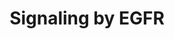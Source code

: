 ---
annotations:
- type: Pathway Ontology
  value: epidermal growth factor/neuregulin signaling pathway
authors:
- MaintBot
- Khanspers
- ReactomeTeam
- Anwesha
description: The epidermal growth factor receptor (EGFR) is one member of the ERBB
  family of transmembrane glycoprotein tyrosine receptor kinases (RTK). Binding of
  EGFR to its ligands induces conformational change that unmasks the dimerization
  interface in the extracellular domain of EGFR, leading to receptor homo- or heterodimerization
  at the cell surface. Dimerization of the extracellular regions of EGFR triggers
  additional conformational change of the cytoplasmic EGFR regions, enabling the kinase
  domains of two EGFR molecules to achieve the catalytically active conformation.
  Ligand activated EGFR dimers trans-autophosphorylate on tyrosine residues in the
  cytoplasmic tail of the receptor. Phosphorylated tyrosines serve as binding sites
  for the recruitment of signal transducers and activators of intracellular substrates,
  which then stimulate intracellular signal transduction cascades that are involved
  in regulating cellular proliferation, differentiation, and survival. Recruitment
  of complexes containing GRB2 and SOS1 to phosphorylated EGFR dimers either directly,
  through phosphotyrosine residues that serve as GRB2 docking sites, or indirectly,
  through SHC1 recruitment, promotes GDP to GTP exchange on RAS, resulting in the
  activation of RAF/MAP kinase cascade. Binding of complexes of GRB2 and GAB1 to phosphorylated
  EGFR dimers leads to formation of the active PI3K complex, conversion of PIP2 into
  PIP3, and activation of AKT signaling. Phospholipase C-gamma1 (PLCG1) can also be
  recruited directly, through EGFR phosphotyrosine residues that serve as PLCG1 docking
  sites, which leads to PLCG1 phosphorylation by EGFR and activation of DAG and IP3
  signaling. EGFR signaling is downregulated by the action of ubiquitin ligase CBL.
  CBL binds directly to the phosphorylated EGFR dimer through the phosphotyrosine
  Y1045 in the C-tail of EGFR, and after CBL is phosphorylated by EGFR, it becomes
  active and ubiquitinates phosphorylated EGFR dimers, targeting them for degradation.
  For a recent review of EGFR signaling, please refer to Avraham and Yarden, 2011.   View
  original pathway at:[http://www.reactome.org/PathwayBrowser/#DIAGRAM=177929 Reactome].
last-edited: 2018-11-01
organisms:
- Homo sapiens
redirect_from:
- /index.php/Pathway:WP1910
- /instance/WP1910
schema-jsonld:
- '@context': https://schema.org/
  '@id': https://wikipathways.github.io/pathways/WP1910.html
  '@type': Dataset
  creator:
    '@type': Organization
    name: WikiPathways
  description: The epidermal growth factor receptor (EGFR) is one member of the ERBB
    family of transmembrane glycoprotein tyrosine receptor kinases (RTK). Binding
    of EGFR to its ligands induces conformational change that unmasks the dimerization
    interface in the extracellular domain of EGFR, leading to receptor homo- or heterodimerization
    at the cell surface. Dimerization of the extracellular regions of EGFR triggers
    additional conformational change of the cytoplasmic EGFR regions, enabling the
    kinase domains of two EGFR molecules to achieve the catalytically active conformation.
    Ligand activated EGFR dimers trans-autophosphorylate on tyrosine residues in the
    cytoplasmic tail of the receptor. Phosphorylated tyrosines serve as binding sites
    for the recruitment of signal transducers and activators of intracellular substrates,
    which then stimulate intracellular signal transduction cascades that are involved
    in regulating cellular proliferation, differentiation, and survival. Recruitment
    of complexes containing GRB2 and SOS1 to phosphorylated EGFR dimers either directly,
    through phosphotyrosine residues that serve as GRB2 docking sites, or indirectly,
    through SHC1 recruitment, promotes GDP to GTP exchange on RAS, resulting in the
    activation of RAF/MAP kinase cascade. Binding of complexes of GRB2 and GAB1 to
    phosphorylated EGFR dimers leads to formation of the active PI3K complex, conversion
    of PIP2 into PIP3, and activation of AKT signaling. Phospholipase C-gamma1 (PLCG1)
    can also be recruited directly, through EGFR phosphotyrosine residues that serve
    as PLCG1 docking sites, which leads to PLCG1 phosphorylation by EGFR and activation
    of DAG and IP3 signaling. EGFR signaling is downregulated by the action of ubiquitin
    ligase CBL. CBL binds directly to the phosphorylated EGFR dimer through the phosphotyrosine
    Y1045 in the C-tail of EGFR, and after CBL is phosphorylated by EGFR, it becomes
    active and ubiquitinates phosphorylated EGFR dimers, targeting them for degradation.
    For a recent review of EGFR signaling, please refer to Avraham and Yarden, 2011.   View
    original pathway at:[http://www.reactome.org/PathwayBrowser/#DIAGRAM=177929 Reactome].
  keywords:
  - EGF:p-6Y-EGFR:CBL:Beta-Pix:CDC42:GTP:CIN85
  - 'UBB(1-76) '
  - EGFRvIII
  - 'EPS15L1 '
  - mutant:HSP90:CDC37
  - PIP3 activates AKT
  - EGF:p-6Y-EGFR:CBL:Ub-p-Y53/55-SPRY1/2
  - 'EGFR L858R '
  - EGF:p-6Y-EGFR:CBL:p-Y53/55-SPRY1/2
  - SRC-1
  - EGF:p-6Y-EGFR:p-Y349,350-SHC1:GRB2:SOS1
  - 'HGS '
  - 'PTPN11 '
  - 'SH3GL2 '
  - GRB2-1
  - EGFR
  - 'EGFR M766_A767insASV '
  - CSK
  - 'UBC(609-684) '
  - 'IPI-504 '
  - 'PXN '
  - GDP
  - EGF:p-6Y-EGFR:GRB2:p-5Y-GAB1
  - EGF:p-6Y-EGFR:CBL
  - EGFR:Cetuximab
  - 'p-Y53-SPRY1 '
  - EGF:Ub-p-6Y-EGFR:p-Y371-CBL
  - 'PLCG1 '
  - 'PI(4,5)P2 '
  - mutants:Covalent
  - 'SH3KBP1 '
  - 'EGFR D770_N771insNPG '
  - EGF:EGFR
  - Covalent EGFR
  - '17-DMAG '
  - EGF:p-6Y-EGFR:p-Y371-CBL:Ub-CIN85:Endophilin:Epsin:Eps15L1:Eps15
  - 'UBB(153-228) '
  - EGF:p-6Y-EGFR:CBL:Beta-Pix:CDC42:GTP
  - CBL:SPRY1/2
  - 'EGFR E746_A750del;T790M '
  - mutants:Non-covalent EGFR TKIs
  - 'SPRY2 '
  - 'STAM2 '
  - 'p-6Y-EGFR '
  - 'GAB1 '
  - 'UBC(1-76) '
  - 'SOS1 '
  - 'EGFR T263P '
  - EGF:p-6Y-EGFR:GRB2:p-Y627,659-GAB1:SHP2
  - 'EGFR '
  - EGF:p-6Y-EGFR:PLCG1
  - 'p-Y-PXN '
  - EGF:Ligand-responsive EGFR mutants:HSP90:CDC37
  - EGFR mutants
  - PTPN12
  - CDC37
  - 'UBC(77-152) '
  - p-Y317-PAG1
  - mutants:HSP90:CDC37
  - 'PIK3CA '
  - EGF:p-6Y-EGFR:p-Y371-CBL:CIN85:SPRY1/2:Endophilin:Epsin:Eps15L1:EPS15
  - 'ARHGEF7 '
  - 'SH3GL3 '
  - inhibitors
  - 'EGF '
  - Beta-Pix:CDC42:GTP
  - 'STAM '
  - GAB1
  - GRB2:GAB1:PIP3
  - Ub-Beta-Pix:CDC42:GTP
  - signaling
  - PTPN3
  - 'CBL '
  - EGF:p-6Y-EGFR:p-Y371-CBL:GRB2:CIN85:Endophilin:EPN1:EPS15L1:p-EPS15:HGS:STAM
  - EGFR TKIs
  - 'EGFR L858R;T790M '
  - EGF:p-6Y-EGFR:p-Y472,771,783,1254-PLCG1
  - EGF:p-6Y-EGFR:p-Y349,350-SHC1
  - 'GRB2-1 '
  - 'ADAM17 '
  - Pi
  - 'p-4Y-EGFR '
  - 'KRAS '
  - Ub
  - 'MyrG-SRC '
  - PAG1
  - 'EGFRvIII '
  - EGF:Ligand-responsive EGFR mutants dimer
  - 'p-5Y-GAB1 '
  - 'Ligand-responsive EGFR mutants sensitive to non-covalent TKIs '
  - ATP
  - 'UBA52(1-76) '
  - 'p-4Y-PLCG1 '
  - 'p-Y627,Y659-GAB1 '
  - 'Cetuximab '
  - 'UBC(457-532) '
  - Cetuximab
  - PI(4,5)P2
  - H2O
  - 'p-Y992,Y1045,Y1068,Y1086,Y1173-EGFR '
  - EPN1
  - 'CSK '
  - 'ADAM10(215-824) '
  - 'UBC(153-228) '
  - EGF:p-6Y-EGFR:GRB2:GAB1
  - Dimer:Covalent EGFR
  - 'EGFR G719S '
  - 'EGFR E746_T751delinsA '
  - EGF
  - Benzoquinoid
  - dephosphorylated at
  - HSP90
  - CBL
  - EGF:p-6Y-EGFR:p-Y371-CBL:CIN85:Endophilin:Epsin:Eps15L1:Eps15
  - EGF:p-EGFR dimer
  - 'EGFR L747_A750delinsP '
  - 'HSP90AA1 '
  - EGFRvIII mutant
  - 'Geldanamycin '
  - EGF:p-6Y-EGFR:p-Y371-CBL:GRB2
  - 'p-Y55-SPRY2 '
  - PXN:MyrG-SRC
  - PIK3CA:PIK3R1
  - 'Ligand-responsive EGFR mutants resistant to non-covalent TKIs '
  - Active dimers of
  - CIN85:endophilin
  - 'UBC(381-456) '
  - 'Irreversible EGFR-specific TKIs '
  - 'EGFR E746_A750del '
  - SHC1
  - '17-AAG '
  - TKIs
  - EGF:p-6Y-EGFR:p-Y371-CBL:GRB2:CIN85:Endophilin
  - 'p-Y850 EPS15 '
  - EPS15:HGS:STAM
  - PTPN11
  - 'UBC(229-304) '
  - EGF:Ub-p-6Y-EGFR:p-Y371-CBL:GRB2
  - 'EGFR G719A '
  - EGF:p-6Y-EGFR:GRB2:p-5Y-GAB1:PI3K
  - Y1148 (Y1172)
  - 'ADAM12 '
  - 'PIK3R1 '
  - p21 RAS:GTP
  - 'EGFR G719C '
  - 'Herbimycin A '
  - EGF:p-6Y-EGFR:p-Y371-CBL
  - 'EGFR L747_S752del '
  - 'SH3GL1 '
  - ADAM:Zn2+
  - 'p-Y371-CBL '
  - CBL:Beta-Pix:CDC42:GTP
  - Pro-EGF
  - 'PI(3,4,5)P3 '
  - 'EGFR A289T '
  - 'Irreversible anti-EGFRplus TKIs '
  - GRB2-1:SOS1
  - EGF:EGFR dimer
  - EGF:p-6Y-EGFR:GRB2:p-5Y-GAB1:SHP2
  - CBL:GRB2
  - 'EGFR G598V '
  - EGF:p-5Y-EGFR:GRB2:p-5Y-GAB1:SHP2
  - 'EGFR L747_T751del '
  - EGF:p-6Y-EGFR dimer
  - 'EGFR L747_T751delinsP '
  - tyrosine kinase
  - EGF:p-6Y-EGFR:GRB2:SOS1
  - ansamycins
  - EGF:p-6Y-EGFR:SHC1
  - PLCG1
  - 'EGFR L747_P753delinsS '
  - cascade
  - 'EGFR R108K '
  - 'EGFR V738_K739insKIPVAI '
  - Resistant
  - EGF:p-6Y-EGFR:p-Y371-CBL:GRB2:CIN85:Endophilin:EPN1:EPS15L1:EPS15:HGS:STAM
  - PI(3,4,5)P3
  - 'GDP '
  - GRB2:GAB1,GRB2:GAB1:PIP3
  - 'RPS27A(1-76) '
  - p-4Y-PLCG1
  - p-Y-PXN:CSK:MyrG,p-Y530-SRC
  - 'EPS15 '
  - 'UBB(77-152) '
  - 'EGFR A289D '
  - RAF/MAP kinase
  - 'UBC(533-608) '
  - 'NRAS '
  - 'Ub-SH3KBP1 '
  - 'Reversible anti-EGFRplus TKIs '
  - GTP
  - Ligand-responsive
  - p-Y55-SPRY2
  - Sensitive
  - 'p-Y349,Y350-SHC1 '
  - 'MyrG,p-Y530-SRC '
  - EGF:p-6Y-EGFR:CBL:GRB2
  - LRIG1
  - HSP90:Benzoquinoid
  - 'EGFR A289V '
  - 'Reversible EGFR-specific TKIs '
  - p21 RAS:GDP
  - EGFR mutants dimer
  - PTPRK
  - EPS15L1
  - DAG and IP3
  - ligand-responsive
  - dimer
  - 'UBC(305-380) '
  - SPRY1/2
  - 'HRAS '
  - ADP
  - 'SPRY1 '
  - GRB2:GAB1
  - 'CDC42 '
  - 'Zn2+ '
  - 'GTP '
  - 'SHC1 '
  - Non-covalent EGFR
  - 'EGFR D770_N771insNPH '
  - 'EPN1 '
  - 'CDC37 '
  - 'EGFR E746_S752delinsV '
  - SOS1
  - 'EGFR L861Q '
  license: CC0
  name: Signaling by EGFR
seo: CreativeWork
title: Signaling by EGFR
wpid: WP1910
---